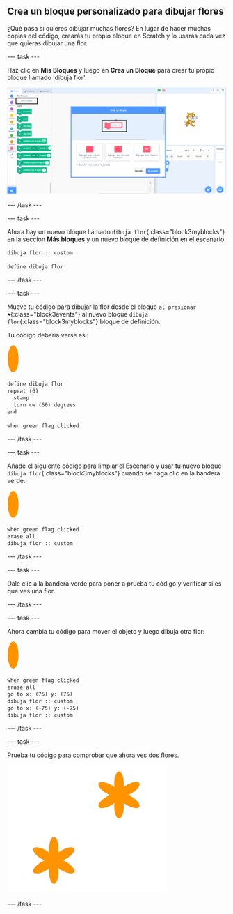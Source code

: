 ## Crea un bloque personalizado para dibujar flores

¿Qué pasa si quieres dibujar muchas flores? En lugar de hacer muchas copias del código, crearás tu propio bloque en Scratch y lo usarás cada vez que quieras dibujar una flor.

--- task ---

Haz clic en **Mis Bloques** y luego en **Crea un Bloque** para crear tu propio bloque llamado 'dibuja flor'.

![captura de pantalla](images/flower-make-block.png)

--- /task ---

--- task ---

Ahora hay un nuevo bloque llamado `dibuja flor`{:class="block3myblocks"} en la sección **Más bloques** y un nuevo bloque de definición en el escenario.

```blocks3
dibuja flor :: custom

define dibuja flor
```

--- /task ---

--- task ---

Mueve tu código para dibujar la flor desde el bloque `al presionar ⚑`{:class="block3events"} al nuevo bloque `dibuja flor`{:class="block3myblocks"} bloque de definición.

Tu código debería verse así:

![objeto flor](images/flower-sprite.png)

```blocks3
define dibuja flor
repeat (6) 
  stamp
  turn cw (60) degrees
end

when green flag clicked
```

--- /task ---

--- task ---

Añade el siguiente código para limpiar el Escenario y usar tu nuevo bloque `dibuja flor`{:class="block3myblocks"} cuando se haga clic en la bandera verde:

![objeto flor](images/flower-sprite.png)

```blocks3
when green flag clicked
erase all
dibuja flor :: custom
```

--- /task ---

--- task ---

Dale clic a la bandera verde para poner a prueba tu código y verificar si es que ves una flor.

--- /task ---

--- task ---

Ahora cambia tu código para mover el objeto y luego dibuja otra flor:

![objeto flor](images/flower-sprite.png)

```blocks3
when green flag clicked
erase all
go to x: (75) y: (75)
dibuja flor :: custom
go to x: (-75) y: (-75)
dibuja flor :: custom 
```

--- /task ---

--- task ---

Prueba tu código para comprobar que ahora ves dos flores.

![captura de pantalla](images/flower-two.png)

--- /task ---